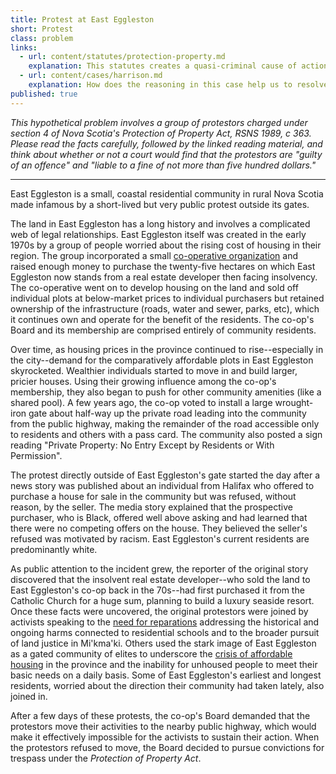 ```yaml
---
title: Protest at East Eggleston
short: Protest
class: problem
links:
  - url: content/statutes/protection-property.md
    explanation: This statutes creates a quasi-criminal cause of action in trespass.
  - url: content/cases/harrison.md
    explanation: How does the reasoning in this case help us to resolve the question of whether the East Eggleston protestors should be convicted of trespass or not? 
published: true
---
```


*This hypothetical problem involves a group of protestors charged under section 4 of Nova Scotia's Protection of Property Act, RSNS 1989, c 363. Please read the facts carefully, followed by the linked reading material, and think about whether or not a court would find that the protestors are "guilty of an offence" and "liable to a fine of not more than five hundred dollars."*

---

East Eggleston is a small, coastal residential community in rural Nova Scotia made infamous by a short-lived but very public protest outside its gates.

The land in East Eggleston has a long history and involves a complicated web of legal relationships. East Eggleston itself was created in the early 1970s by a group of people worried about the rising cost of housing in their region. The group incorporated a small [co-operative organization](https://canada.coop/en/what-is-a-co-op/#) and raised enough money to purchase the twenty-five hectares on which East Eggleston now stands from a real estate developer then facing insolvency. The co-operative went on to develop housing on the land and sold off individual plots at below-market prices to individual purchasers but retained ownership of the infrastructure (roads, water and sewer, parks, etc), which it continues own and operate for the benefit of the residents. The co-op's Board and its membership are comprised entirely of community residents.

Over time, as housing prices in the province continued to rise--especially in the city--demand for the comparatively affordable plots in East Eggleston skyrocketed. Wealthier individuals started to move in and build larger, pricier houses. Using their growing influence among the co-op's membership, they also began to push for other community amenities (like a shared pool). A few years ago, the co-op voted to install a large wrought-iron gate about half-way up the private road leading into the community from the public highway, making the remainder of the road accessible only to residents and others with a pass card. The community also posted a sign reading "Private Property: No Entry Except by Residents or With Permission".

The protest directly outside of East Eggleston's gate started the day after a news story was published about an individual from Halifax who offered to purchase a house for sale in the community but was refused, without reason, by the seller. The media story explained that the prospective purchaser, who is Black, offered well above asking and had learned that there were no competing offers on the house. They believed the seller's refused was motivated by racism. East Eggleston's current residents are predominantly white. 

As public attention to the incident grew, the reporter of the original story discovered that the insolvent real estate developer--who sold the land to East Eggleston's co-op back in the 70s--had first purchased it from the Catholic Church for a huge sum, planning to build a luxury seaside resort. Once these facts were uncovered, the original protestors were joined by activists speaking to the [need for reparations](https://www.theglobeandmail.com/canada/article-catholic-church-canadian-assets-investigation/) addressing the historical and ongoing harms connected to residential schools and to the broader pursuit of land justice in Mi'kma'ki. Others used the stark image of East Eggleston as a gated community of elites to underscore the [crisis of affordable housing](https://monitormag.ca/articles/filling-data-gaps-in-the-nova-scotia-housing-crisis/) in the province and the inability for unhoused people to meet their basic needs on a daily basis. Some of East Eggleston's earliest and longest residents, worried about the direction their community had taken lately, also joined in.

After a few days of these protests, the co-op's Board demanded that the protestors move their activities to the nearby public highway, which would make it effectively impossible for the activists to sustain their action. When the protestors refused to move, the Board decided to pursue convictions for trespass under the *Protection of Property Act*. 